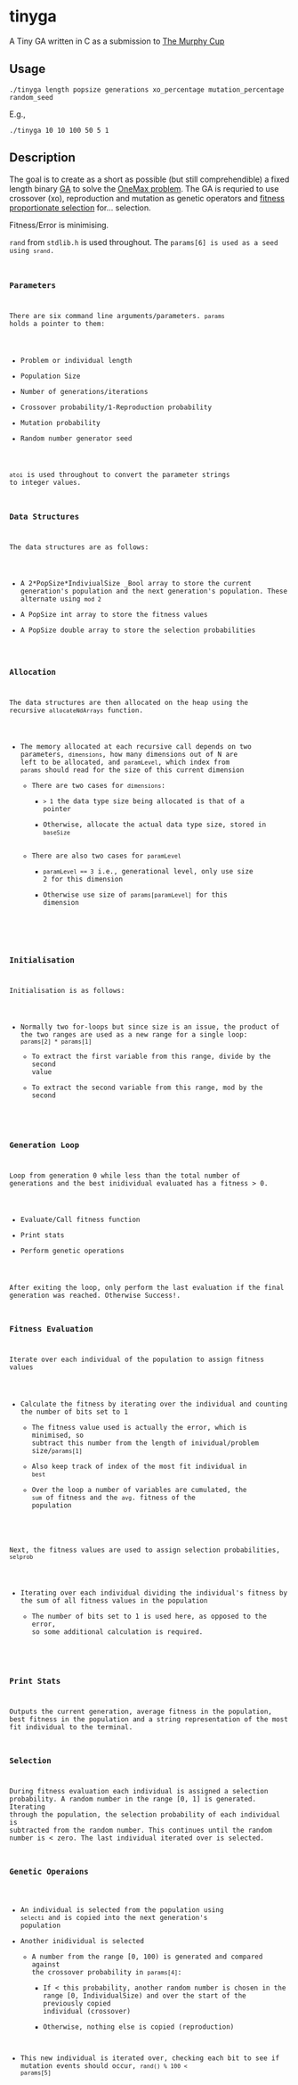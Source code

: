 # tinyga #

A Tiny GA written in C as a submission to [The Murphy Cup](http://cup.murph.ie "The Murphy Cup")

## Usage ##

`./tinyga length popsize generations xo_percentage mutation_percentage random_seed`

E.g.,

`./tinyga 10 10 100 50 5 1`

## Description ##

The goal is to create as a short as possible \(but still comprehendible\) a fixed length binary [GA](http://en.wikipedia.org/wiki/Genetic_algorithm) to solve the [OneMax problem](http://tracer.lcc.uma.es/problems/onemax/onemax.html). The GA is requried to use crossover \(xo\), reproduction and mutation as genetic operators and [fitness proportionate selection](http://en.wikipedia.org/wiki/Fitness_proportionate_selection) for... selection.

Fitness/Error is minimising.

<code>rand</code> from <code>stdlib.h</code> is used throughout. The <code>params\[6\] is used as a seed using <code>srand</code>.

### Parameters ###

There are six command line arguments/parameters. <code>params</code> holds a pointer to them:

   * Problem or individual length
   * Population Size
   * Number of generations/iterations
   * Crossover probability/1\-Reproduction probability
   * Mutation probability
   * Random number generator seed

<code>atoi</code> is used throughout to convert the parameter strings to integer values.

### Data Structures ###

The data structures are as follows:

   * A 2\*PopSize\*IndiviualSize _Bool array to store the current generation's population and the next generation's population. These alternate using <code>mod 2</code>
   * A PopSize int array to store the fitness values
   * A PopSize double array to store the selection probabilities

### Allocation ###

The data structures are then allocated on the heap using the recursive <code>allocateNdArrays</code> function. 

   * The memory allocated at each recursive call depends on two parameters, <code>dimensions</code>, how many dimensions out of N are left to be allocated, and <code>paramLevel</code>, which index from <code>params</code> should read for the size of this current dimension
      * There are two cases for <code>dimensions</code>:
         * <code>&gt; 1</code> the data type size being allocated is that of a pointer
         * Otherwise, allocate the actual data type size, stored in <code>baseSize</code>
      * There are also two cases for <code>paramLevel</code>
         * <code>paramLevel == 3</code> i.e., generational level, only use size 2 for this dimension
         * Otherwise use size of <code>params\[paramLevel\]</code> for this dimension

### Initialisation ###

Initialisation is as follows:

   * Normally two for-loops but since size is an issue, the product of the two ranges are used as a new range for a single loop: <code>params\[2\] \* params\[1\]</code>
      * To extract the first variable from this range, divide by the second value
      * To extract the second variable from this range, mod by the second

### Generation Loop ###

Loop from generation 0 while less than the total number of generations and the best inidividual evaluated has a fitness &gt; 0.

   * Evaluate/Call fitness function
   * Print stats
   * Perform genetic operations

After exiting the loop, only perform the last evaluation if the final generation was reached. Otherwise Success!.

### Fitness Evaluation ###

Iterate over each individual of the population to assign fitness values

   * Calculate the fitness by iterating over the individual and counting the number of bits set to 1
      * The fitness value used is actually the error, which is minimised, so subtract this number from the length of inividual/problem size/<code>params\[1\]</code>
      * Also keep track of index of the most fit individual in <code>best</code>
      * Over the loop a number of variables are cumulated, the <code>sum</code> of fitness and the <code>avg</code>. fitness of the population

Next, the fitness values are used to assign selection probabilities, <code>selprob</code>

   * Iterating over each individual dividing the individual's fitness by the sum of all fitness values in the population
      * The number of bits set to 1 is used here, as opposed to the error, so some additional calculation is required.

### Print Stats ###

Outputs the current generation, average fitness in the population, best fitness in the population and a string representation of the most fit individual to the terminal.

### Selection ###
During fitness evaluation each individual is assigned a selection probability. A random number in the range \[0, 1\] is generated. Iterating through the population, the selection probability of each individual is subtracted from the random number. This continues until the random number is &lt; zero. The last individual iterated over is selected. 

### Genetic Operaions ###

   * An individual is selected from the population using <code>selecti</code> and is copied into the next generation's population
   * Another inidividual is selected
      * A number from the range \[0, 100\) is generated and compared against the crossover probability in <code>params\[4\]</code>: 
         * If &lt; this probability, another random number is chosen in the range [0, IndividualSize) and over the start of the previously copied individual \(crossover\)
         * Otherwise, nothing else is copied \(reproduction\)
   * This new individual is iterated over, checking each bit to see if mutation events should occur, <code>rand() % 100 < params\[5\]</code>